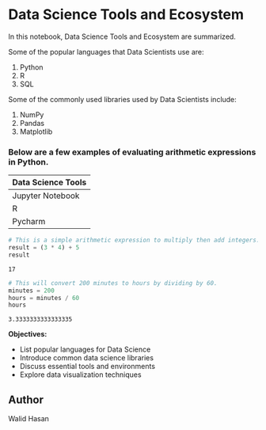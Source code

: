 # Data Science Tools and Ecosystem

In this notebook, Data Science Tools and Ecosystem are summarized.


Some of the popular languages that Data Scientists use are:

1. Python
2. R
3. SQL


Some of the commonly used libraries used by Data Scientists include:

1. NumPy
2. Pandas
3. Matplotlib


### Below are a few examples of evaluating arithmetic expressions in Python.

| Data Science Tools |
|--------------------|
| Jupyter Notebook   |
| R            |
| Pycharm            |



```python
# This is a simple arithmetic expression to multiply then add integers.
result = (3 * 4) + 5
result

```




    17




```python
# This will convert 200 minutes to hours by dividing by 60.
minutes = 200
hours = minutes / 60
hours

```




    3.3333333333333335



**Objectives:**

- List popular languages for Data Science
- Introduce common data science libraries
- Discuss essential tools and environments
- Explore data visualization techniques


## Author
Walid Hasan



```python

```
